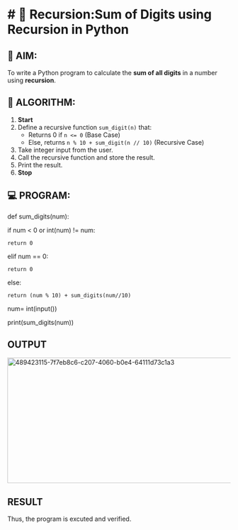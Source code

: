# # 🔁 Recursion:Sum of Digits using Recursion in Python

## 🎯 AIM:
To write a Python program to calculate the **sum of all digits** in a number using **recursion**.

## 🧠 ALGORITHM:

1. **Start**
2. Define a recursive function `sum_digit(n)` that:
   - Returns 0 if `n <= 0` (Base Case)
   - Else, returns `n % 10 + sum_digit(n // 10)` (Recursive Case)
3. Take integer input from the user.
4. Call the recursive function and store the result.
5. Print the result.
6. **Stop**

## 💻 PROGRAM:

def sum_digits(num):

if num < 0 or int(num) != num:
 
    return 0

elif num == 0:
  
    return 0

else:
    
    return (num % 10) + sum_digits(num//10)
num= int(input())

print(sum_digits(num))

## OUTPUT

<img width="828" height="283" alt="489423115-7f7eb8c6-c207-4060-b0e4-64111d73c1a3" src="https://github.com/user-attachments/assets/6b0b5ad9-7986-4529-9bad-17c26926c511" />


## RESULT
Thus, the program is excuted and verified.
